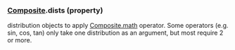 ### [Composite](Composite.md).dists (property)




distribution objects to apply [Composite.math](Composite.math.md) operator.  Some operators (e.g. sin,
cos, tan) only take one distribution as an argument, but most require
2 or more.

